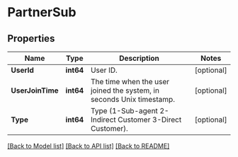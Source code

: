 # PartnerSub

## Properties

Name | Type | Description | Notes
------------ | ------------- | ------------- | -------------
**UserId** | **int64** | User ID. | [optional] 
**UserJoinTime** | **int64** | The time when the user joined the system, in seconds Unix timestamp. | [optional] 
**Type** | **int64** | Type (1-Sub-agent 2-Indirect Customer 3-Direct Customer). | [optional] 

[[Back to Model list]](../README.md#documentation-for-models) [[Back to API list]](../README.md#documentation-for-api-endpoints) [[Back to README]](../README.md)


